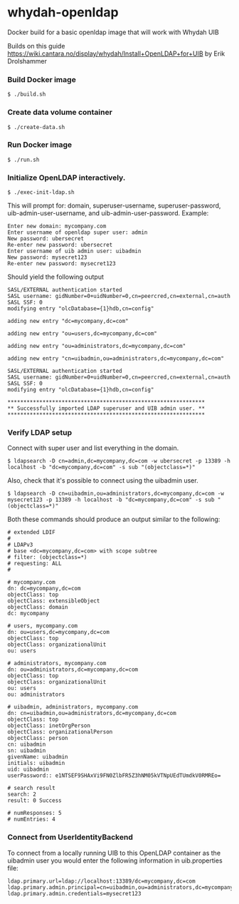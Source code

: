 # whydah-openldap
Docker build for a basic openldap image that will work with Whydah UIB

Builds on this guide https://wiki.cantara.no/display/whydah/Install+OpenLDAP+for+UIB by Erik Drolshammer


### Build Docker image
```
$ ./build.sh
```

### Create data volume container
```
$ ./create-data.sh
```

### Run Docker image
```
$ ./run.sh
```

### Initialize OpenLDAP interactively.
```
$ ./exec-init-ldap.sh
```
This will prompt for: domain, superuser-username, superuser-password, uib-admin-user-username, and uib-admin-user-password. Example:
```
Enter new domain: mycompany.com
Enter username of openldap super user: admin
New password: ubersecret
Re-enter new password: ubersecret
Enter username of uib admin user: uibadmin
New password: mysecret123
Re-enter new password: mysecret123
```
Should yield the following output
```
SASL/EXTERNAL authentication started
SASL username: gidNumber=0+uidNumber=0,cn=peercred,cn=external,cn=auth
SASL SSF: 0
modifying entry "olcDatabase={1}hdb,cn=config"

adding new entry "dc=mycompany,dc=com"

adding new entry "ou=users,dc=mycompany,dc=com"

adding new entry "ou=administrators,dc=mycompany,dc=com"

adding new entry "cn=uibadmin,ou=administrators,dc=mycompany,dc=com"

SASL/EXTERNAL authentication started
SASL username: gidNumber=0+uidNumber=0,cn=peercred,cn=external,cn=auth
SASL SSF: 0
modifying entry "olcDatabase={1}hdb,cn=config"

**************************************************************
** Successfully imported LDAP superuser and UIB admin user. **
**************************************************************
```

### Verify LDAP setup
Connect with super user and list everything in the domain.
```
$ ldapsearch -D cn=admin,dc=mycompany,dc=com -w ubersecret -p 13389 -h localhost -b "dc=mycompany,dc=com" -s sub "(objectclass=*)"
```
Also, check that it's possible to connect using the uibadmin user.
```
$ ldapsearch -D cn=uibadmin,ou=administrators,dc=mycompany,dc=com -w mysecret123 -p 13389 -h localhost -b "dc=mycompany,dc=com" -s sub "(objectclass=*)"
```
Both these commands should produce an output similar to the following:
```
# extended LDIF
#
# LDAPv3
# base <dc=mycompany,dc=com> with scope subtree
# filter: (objectclass=*)
# requesting: ALL
#

# mycompany.com
dn: dc=mycompany,dc=com
objectClass: top
objectClass: extensibleObject
objectClass: domain
dc: mycompany

# users, mycompany.com
dn: ou=users,dc=mycompany,dc=com
objectClass: top
objectClass: organizationalUnit
ou: users

# administrators, mycompany.com
dn: ou=administrators,dc=mycompany,dc=com
objectClass: top
objectClass: organizationalUnit
ou: users
ou: administrators

# uibadmin, administrators, mycompany.com
dn: cn=uibadmin,ou=administrators,dc=mycompany,dc=com
objectClass: top
objectClass: inetOrgPerson
objectClass: organizationalPerson
objectClass: person
cn: uibadmin
sn: uibadmin
givenName: uibadmin
initials: uibadmin
uid: uibadmin
userPassword:: e1NTSEF9SHAxVi9FN0ZlbFR5Z3hNM05kVTNpUEdTUmdkV0RMREo=

# search result
search: 2
result: 0 Success

# numResponses: 5
# numEntries: 4
```

### Connect from UserIdentityBackend
To connect from a locally running UIB to this OpenLDAP container as the uibadmin user you would enter the following information in uib.properties file:
```
ldap.primary.url=ldap://localhost:13389/dc=mycompany,dc=com
ldap.primary.admin.principal=cn=uibadmin,ou=administrators,dc=mycompany,dc=com
ldap.primary.admin.credentials=mysecret123
```
